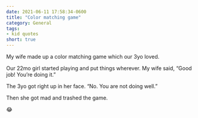 ```yaml
---
date: 2021-06-11 17:58:34-0600
title: "Color matching game"
category: General
tags:
- kid quotes
short: true
---
```


My wife made up a color matching game which our 3yo loved.
 
Our 22mo girl started playing and put things wherever. My wife said, “Good job! You’re doing it.”
 
The 3yo got right up in her face. “No. You are not doing well.”
 
Then she got mad and trashed the game.
 
😂
